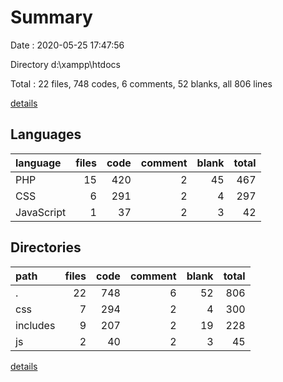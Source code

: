 # Summary

Date : 2020-05-25 17:47:56

Directory d:\xampp\htdocs

Total : 22 files,  748 codes, 6 comments, 52 blanks, all 806 lines

[details](details.md)

## Languages
| language | files | code | comment | blank | total |
| :--- | ---: | ---: | ---: | ---: | ---: |
| PHP | 15 | 420 | 2 | 45 | 467 |
| CSS | 6 | 291 | 2 | 4 | 297 |
| JavaScript | 1 | 37 | 2 | 3 | 42 |

## Directories
| path | files | code | comment | blank | total |
| :--- | ---: | ---: | ---: | ---: | ---: |
| . | 22 | 748 | 6 | 52 | 806 |
| css | 7 | 294 | 2 | 4 | 300 |
| includes | 9 | 207 | 2 | 19 | 228 |
| js | 2 | 40 | 2 | 3 | 45 |

[details](details.md)